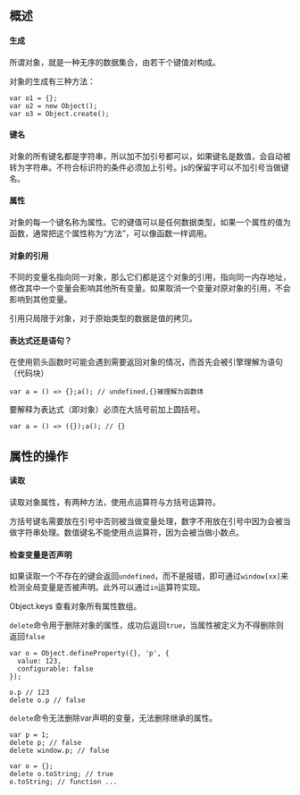## 概述
#### 生成

所谓对象，就是一种无序的数据集合，由若干个键值对构成。

对象的生成有三种方法：

```
var o1 = {};
var o2 = new Object();
var o3 = Object.create();
```

#### 键名

对象的所有键名都是字符串，所以加不加引号都可以，如果键名是数值，会自动被转为字符串。不符合标识符的条件必须加上引号。js的保留字可以不加引号当做键名。

#### 属性

对象的每一个键名称为属性。它的键值可以是任何数据类型，如果一个属性的值为函数，通常把这个属性称为“方法”，可以像函数一样调用。

#### 对象的引用

不同的变量名指向同一对象，那么它们都是这个对象的引用，指向同一内存地址，修改其中一个变量会影响其他所有变量。如果取消一个变量对原对象的引用，不会影响到其他变量。

引用只局限于对象，对于原始类型的数据是值的拷贝。

#### 表达式还是语句？

在使用箭头函数时可能会遇到需要返回对象的情况，而首先会被引擎理解为语句（代码块）

```
var a = () => {};a(); // undefined,{}被理解为函数体
```

要解释为表达式（即对象）必须在大括号前加上圆括号。

```
var a = () => ({});a(); // {}
```

## 属性的操作

#### 读取

读取对象属性，有两种方法，使用点运算符与方括号运算符。

方括号键名需要放在引号中否则被当做变量处理，数字不用放在引号中因为会被当做字符串处理。数值键名不能使用点运算符，因为会被当做小数点。

#### 检查变量是否声明

如果读取一个不存在的键会返回`undefined`，而不是报错，即可通过`window[xx]`来检测全局变量是否被声明。此外可以通过`in`运算符实现。

Object.keys 查看对象所有属性数组。

`delete`命令用于删除对象的属性，成功后返回`true`，当属性被定义为不得删除则返回`false`

```
var o = Object.defineProperty({}, 'p', {
  value: 123,
  configurable: false
});

o.p // 123
delete o.p // false
```

`delete`命令无法删除var声明的变量，无法删除继承的属性。

```
var p = 1;
delete p; // false
delete window.p; // false

var o = {};
delete o.toString; // true
o.toString; // function ...
```

